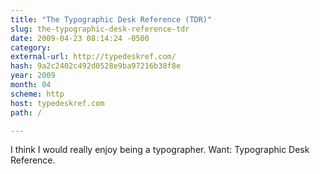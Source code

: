 ```yaml
---
title: "The Typographic Desk Reference (TDR)"
slug: the-typographic-desk-reference-tdr
date: 2009-04-23 08:14:24 -0500
category: 
external-url: http://typedeskref.com/
hash: 9a2c2402c492d0528e9ba97216b38f8e
year: 2009
month: 04
scheme: http
host: typedeskref.com
path: /

---
```


I think I would really enjoy being a typographer. Want: Typographic Desk Reference. 
